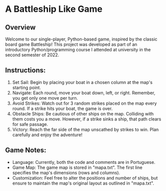 # A Battleship Like Game


## Overview 
Welcome to our single-player, Python-based game, inspired by the classic board game Battleship! This project was developed as part of an introductory Python/programming course I attended at university in the second semester of 2022.

## Instructions:
   1. Set Sail: Begin by placing your boat in a chosen column at the map's starting point.
   2. Navigate: Each round, move your boat down, left, or right. Remember, you get only one move per turn.
   3. Avoid Strikes: Watch out for 3 random strikes placed on the map every round. If a strike hits your boat, the game is over.
   4. Obstacle Ships: Be cautious of other ships on the map. Colliding with them costs you a move. However, if a strike sinks a ship, that path clears for safe passage.
   5. Victory: Reach the far side of the map unscathed by strikes to win. Plan carefully and enjoy the adventure!

## Game Notes:

   * Language: Currently, both the code and comments are in Portuguese.
   * Game Map: The game map is stored in "mapa.txt". The first line specifies the map's dimensions (rows and columns).
   * Customization: Feel free to alter the positions and number of ships, but ensure to maintain the map's original layout as outlined in "mapa.txt".
